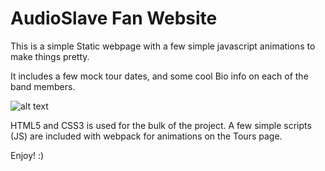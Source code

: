 # AudioSlave Fan Website

This is a simple Static webpage with a few simple javascript animations to make things pretty.

It includes a few mock tour dates, and some cool Bio info on each of the band members.

![alt text](https://vignette.wikia.nocookie.net/marvelcinematicuniverse/images/9/92/Audioslave.jpg/revision/latest?cb=20151213214000)

HTML5 and CSS3 is used for the bulk of the project. A few simple scripts (JS) are 
included with webpack for animations on the Tours page.

Enjoy! :)
